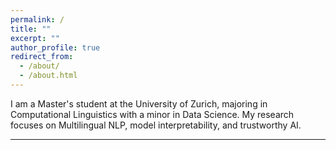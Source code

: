 ```yaml
---
permalink: /
title: ""
excerpt: ""
author_profile: true
redirect_from: 
  - /about/
  - /about.html
---
```


I am a Master's student at the University of Zurich, majoring in Computational Linguistics with a minor in Data Science. My research focuses on Multilingual NLP, model interpretability, and trustworthy AI.

---
